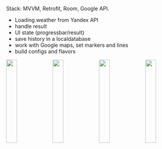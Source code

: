 Stack: MVVM, Retrofit, Room, Google API.

- Loading weather from Yandex API
- handle result
- UI state (progressbar/result)
- save history in a localdatabase
- work with Google maps, set markers and lines
- build configs and flavors

<img src = "https://user-images.githubusercontent.com/73303695/197837373-6d60b230-96a6-4cb7-839e-eb2935f567d2.png" width="24%" /> <img src = "https://user-images.githubusercontent.com/73303695/197837378-504bb37f-be61-457d-baa1-c6a337341681.png" width="24%" /> <img src = "https://user-images.githubusercontent.com/73303695/197837381-dd8ac187-07c8-46bd-8d7d-2d2daa61254b.png" width="24%" /> <img src = "https://user-images.githubusercontent.com/73303695/197837363-1cd74c7a-89eb-4dc7-96d9-733ad03593cf.png" width="24%" /> 

